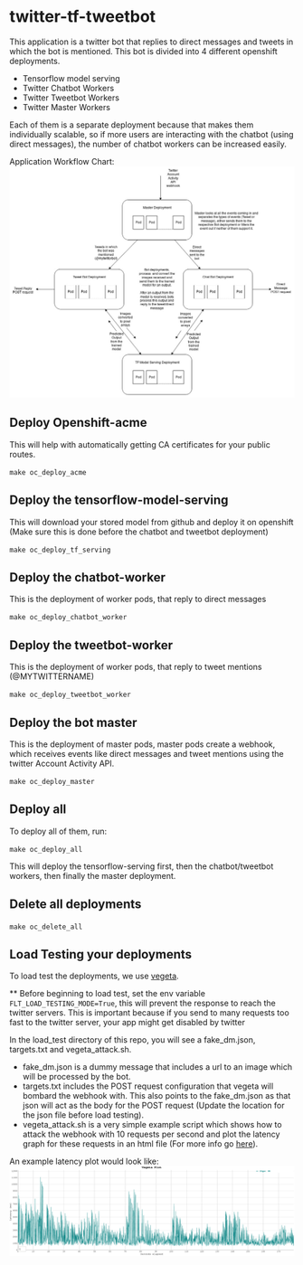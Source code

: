 # twitter-tf-tweetbot
This application is a twitter bot that replies to direct messages and tweets in which the bot is mentioned.
This bot is divided into 4 different openshift deployments.
* Tensorflow model serving
* Twitter Chatbot Workers
* Twitter Tweetbot Workers
* Twitter Master Workers

Each of them is a separate deployment because that makes them individually scalable, so if more users are interacting with the chatbot (using direct messages), the number of chatbot workers can be increased easily.

Application Workflow Chart:
![App Workflow](https://raw.githubusercontent.com/4n4nd/twitter-tf-tweetbot/master/src/tf_tweetbot_flowchart.jpg)

## Deploy Openshift-acme
This will help with automatically getting CA certificates for your public routes.

`make oc_deploy_acme`

## Deploy the tensorflow-model-serving
This will download your stored model from github and deploy it on openshift
(Make sure this is done before the chatbot and tweetbot deployment)

`make oc_deploy_tf_serving`


## Deploy the chatbot-worker
This is the deployment of worker pods, that reply to direct messages

`make oc_deploy_chatbot_worker`

## Deploy the tweetbot-worker
This is the deployment of worker pods, that reply to tweet mentions (@MYTWITTERNAME)

`make oc_deploy_tweetbot_worker`

## Deploy the bot master
This is the deployment of master pods, master pods create a webhook, which receives events like direct messages and tweet mentions using the twitter Account Activity API.

`make oc_deploy_master`

## Deploy all
To deploy all of them, run:

`make oc_deploy_all`

 This will deploy the tensorflow-serving first, then the chatbot/tweetbot workers, then finally the master deployment.

## Delete all deployments

 `make oc_delete_all`

## Load Testing your deployments
To load test the deployments, we use [vegeta](https://github.com/tsenart/vegeta).

** Before beginning to load test, set the env variable `FLT_LOAD_TESTING_MODE=True`, this will prevent the response to reach the twitter servers. This is important because if you send to many requests too fast to the twitter server, your app might get disabled by twitter

In the load_test directory of this repo, you will see a fake_dm.json, targets.txt and vegeta_attack.sh.  
* fake_dm.json is a dummy message that includes a url to an image which will be processed by the bot.
* targets.txt includes the POST request configuration that vegeta will bombard the webhook with. This also points to the fake_dm.json as that json will act as the body for the POST request (Update the location for the json file before load testing).
* vegeta_attack.sh is a very simple example script which shows how to attack the webhook with 10 requests per second and plot the latency graph for these requests in an html file (For more info go [here](https://github.com/tsenart/vegeta#plot-command)).

An example latency plot would look like:
![Sample Plot](https://raw.githubusercontent.com/4n4nd/twitter-tf-tweetbot/master/load_test/samplel_vegeta_plot.png)
